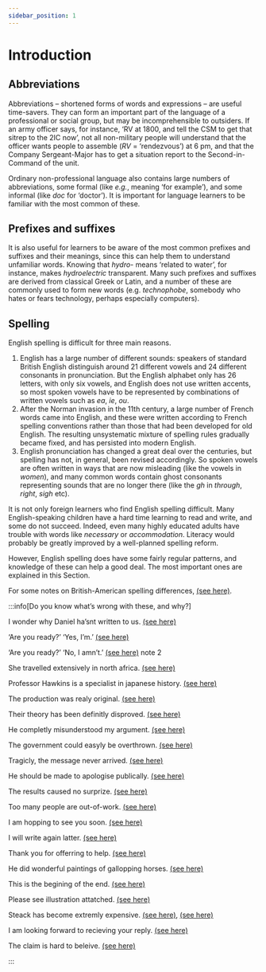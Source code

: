 ```yaml
---
sidebar_position: 1
---
```


# Introduction

## Abbreviations

Abbreviations – shortened forms of words and expressions – are useful time-savers. They can form an important part of the language of a professional or social group, but may be incomprehensible to outsiders. If an army officer says, for instance, ‘RV at 1800, and tell the CSM to get that sitrep to the 2IC now’, not all non-military people will understand that the officer wants people to assemble (*RV* = ‘rendezvous’) at 6 pm, and that the Company Sergeant-Major has to get a situation report to the Second-in-Command of the unit.

Ordinary non-professional language also contains large numbers of abbreviations, some formal (like *e.g.*, meaning ‘for example’), and some informal (like *doc* for ‘doctor’). It is important for language learners to be familiar with the most common of these.

## Prefixes and suffixes

It is also useful for learners to be aware of the most common prefixes and suffixes and their meanings, since this can help them to understand unfamiliar words. Knowing that *hydro-* means ‘related to water’, for instance, makes *hydroelectric* transparent. Many such prefixes and suffixes are derived from classical Greek or Latin, and a number of these are commonly used to form new words (e.g. *technophobe*, somebody who hates or fears technology, perhaps especially computers).

## Spelling

English spelling is difficult for three main reasons.

1. English has a large number of different sounds: speakers of standard British English distinguish around 21 different vowels and 24 different consonants in pronunciation. But the English alphabet only has 26 letters, with only six vowels, and English does not use written accents, so most spoken vowels have to be represented by combinations of written vowels such as *ea*, *ie*, *ou*.
2. After the Norman invasion in the 11th century, a large number of French words came into English, and these were written according to French spelling conventions rather than those that had been developed for old English. The resulting unsystematic mixture of spelling rules gradually became fixed, and has persisted into modern English.
3. English pronunciation has changed a great deal over the centuries, but spelling has not, in general, been revised accordingly. So spoken vowels are often written in ways that are now misleading (like the vowels in *women*), and many common words contain ghost consonants representing sounds that are no longer there (like the *gh* in *through*, *right*, *sigh* etc).

It is not only foreign learners who find English spelling difficult. Many English-speaking children have a hard time learning to read and write, and some do not succeed. Indeed, even many highly educated adults have trouble with words like *necessary* or *accommodation*. Literacy would probably be greatly improved by a well-planned spelling reform.

However, English spelling does have some fairly regular patterns, and knowledge of these can help a good deal. The most important ones are explained in this Section.

For some notes on British-American spelling differences, [(see here)](./../../grammar/varieties-of-english/american-and-british-english#spelling-color-colour).

:::info[Do you know what’s wrong with these, and why?]

I wonder why Daniel ha’snt written to us. [(see here)](./contractions-i-ll-don-t-etc#general-rules)

‘Are you ready?’ ‘Yes, I’m.’ [(see here)](./contractions-i-ll-don-t-etc#position)

‘Are you ready?’ ‘No, I amn’t.’ [(see here)](./contractions-i-ll-don-t-etc#list-of-contractions) note 2

She travelled extensively in north africa. [(see here)](./capital-letters)

Professor Hawkins is a specialist in japanese history. [(see here)](./capital-letters)

The production was realy original. [(see here)](./ly)

Their theory has been definitly disproved. [(see here)](./final-e)

He completly misunderstood my argument. [(see here)](./final-e)

The government could easyly be overthrown. [(see here)](./y-and-i)

Tragicly, the message never arrived. [(see here)](./ic-and-ical#adverbs)

He should be made to apologise publically. [(see here)](./ic-and-ical#adverbs)

The results caused no surprize. [(see here)](./ise-and-ize)

Too many people are out-of-work. [(see here)](./hyphens)

I am hopping to see you soon. [(see here)](./doubling-final-consonants)

I will write again latter. [(see here)](./doubling-final-consonants)

Thank you for offerring to help. [(see here)](./doubling-final-consonants)

He did wonderful paintings of gallopping horses. [(see here)](./doubling-final-consonants)

This is the begining of the end. [(see here)](./doubling-final-consonants)

Please see illustration attatched. [(see here)](./ch-and-tch-k-and-ck)

Steack has become extremly expensive. [(see here)](./final-e), [(see here)](./ch-and-tch-k-and-ck)

I am looking forward to recieving your reply. [(see here)](./ie-and-ei)

The claim is hard to beleive. [(see here)](./ie-and-ei)

:::
